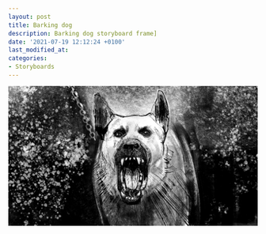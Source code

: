 ```yaml
---
layout: post
title: Barking dog
description: Barking dog storyboard frame]
date: '2021-07-19 12:12:24 +0100'
last_modified_at:
categories:
- Storyboards
---
```

![Barking dog storyboard frame](/images/Barking-dog_storyboard.png)